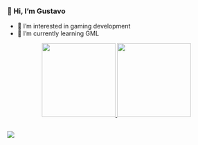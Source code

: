 ### 👋 Hi, I’m Gustavo
- 👀 I’m interested in gaming development
- 🌱 I’m currently learning GML


<div align="center">
  <a href="https://github.com/Gushens">
  <img height="170em" src="https://github-readme-stats.vercel.app/api?username=Gushens&show_icons=true&theme=dracula"/>
  <img height="170em" src="https://github-readme-stats.vercel.app/api/top-langs/?username=Gushens&layout=compact&langs_count=7&theme=dracula"/>
</div>
  
  
##
  
  
<div>
  <a href = "mailto:gustavohenriquesantos11@gmail.com"><img src="https://img.shields.io/badge/-Gmail-%23333?style=for-the-badge&logo=gmail&logoColor=white" target="_blank"></a>
</div>
